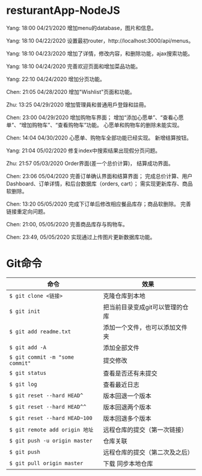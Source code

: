# resturantApp-NodeJS
Yang: 18:00 04/21/2020
增加menu的database，图片和信息。

Yang: 18:10 04/22/2020
设置最初router，http://localhost:3000/api/menus。

Yang: 18:10 04/23/2020
增加了详情，修改内容，和删除功能，ajax搜索功能。

Yang: 18:10 04/24/2020
完善欢迎页面和增加菜品功能。

Yang: 22:10 04/24/2020
增加分页功能。

Chen: 21:05 04/28/2020
增加"Wishlist"页面和功能。

Zhu:  13:25 04/29/2020
增加管理員和普通用戶登錄和註冊。

Chen: 23:00 04/29/2020
增加购物车界面；
增加“添加心愿单”、“查看心愿单”、“增加购物车”、“查看购物车”功能。
心愿单和购物车的删除未能实现。

Chen: 14:04 04/30/2020
心愿单、购物车全部功能已经实现。
新增结算按钮。

Yang: 21:04 05/02/2020
修复index中搜索结果出现假分页问题。

Zhu: 21:57 05/03/2020
Order界面(差一个总价计算)， 结算成功界面。

Chen: 23:06 05/04/2020
完善订单确认界面和结算界面；
完成总价计算、用户Dashboard、订单详情，和后台数据库（orders, cart）；
需实现更新库存、商品软删除。

Chen: 13:20 05/05/2020
完成下订单后修改相应餐品库存；商品软删除。
完善链接重定向问题。

Chen: 21:00, 05/05/2020
完善商品库存与购物车。

Chen: 23:49, 05/05/2020
实现通过上传图片更新数据库功能。


# Git命令
|命令|效果|
| ------------ | ------------ |
|`$ git clone <链接>`|克隆仓库到本地|
|`$ git init`|把当前目录变成git可以管理的仓库|
|`$ git add readme.txt`|添加一个文件，也可以添加文件夹|
|`$ git add -A`|添加全部文件|
|`$ git commit -m "some commit"`|提交修改|
|`$ git status`|查看是否还有未提交
|`$ git log`|查看最近日志|
|`$ git reset --hard HEAD^`|版本回退一个版本|
|`$ git reset --hard HEAD^^`|版本回退两个版本|
|`$ git reset --hard HEAD~100`|版本回退多个版本|
|`$ git remote add origin 地址`|远程仓库的提交（第一次链接）|
|`$ git push -u origin master`|仓库关联|
|`$ git push`|远程仓库的提交（第二次及之后）|
|`$ git pull origin master`|下载 同步本地仓库|